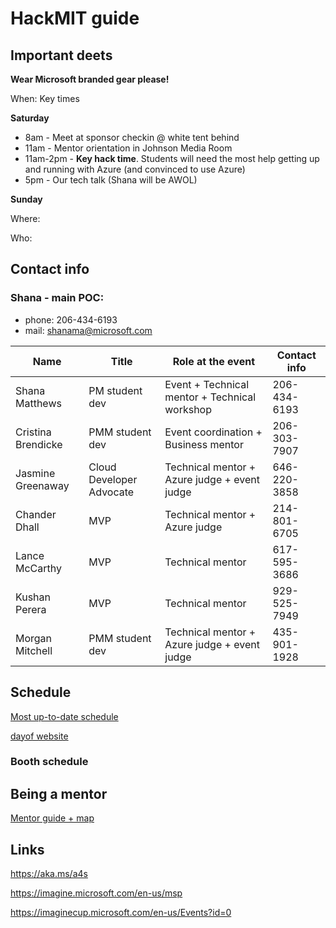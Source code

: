 # HackMIT guide

## Important deets
**Wear Microsoft branded gear please!** 

When: 
Key times

**Saturday**
- 8am - Meet at sponsor checkin @ white tent behind 
- 11am - Mentor orientation in Johnson Media Room
- 11am-2pm - **Key hack time**. Students will need the most help getting up and running with Azure (and convinced to use Azure)
- 5pm - Our tech talk (Shana will be AWOL)

**Sunday**

Where:

Who:

## Contact info
### Shana - main POC: 
- phone: 206-434-6193
- mail: shanama@microsoft.com

| Name               | Title                    |  Role at the event                            | Contact info |
| ------------------ | ------------------------ | --------------------------------------------- | ------------ |
| Shana Matthews     | PM student dev           | Event + Technical mentor + Technical workshop | 206-434-6193 |
| Cristina Brendicke | PMM student dev          | Event coordination + Business mentor          | 206-303-7907 |
| Jasmine Greenaway  | Cloud Developer Advocate | Technical mentor + Azure judge + event judge  | 646-220-3858 |
| Chander Dhall      | MVP                      | Technical mentor + Azure judge                | 214-801-6705 |
| Lance McCarthy     | MVP                      | Technical mentor                              | 617-595-3686 |
| Kushan Perera      | MVP                      | Technical mentor                              | 929-525-7949 |
| Morgan Mitchell    | PMM student dev          | Technical mentor + Azure judge + event judge  | 435-901-1928 |



## Schedule
[Most up-to-date schedule](http://go.hackmit.org/sponsor-schedule)

[dayof website](http://go.hackmit.org/dayof)

### Booth schedule

## Being a mentor
[Mentor guide + map](hackmit_mentorguide.pdf)

## Links
https://aka.ms/a4s

https://imagine.microsoft.com/en-us/msp

https://imaginecup.microsoft.com/en-us/Events?id=0

